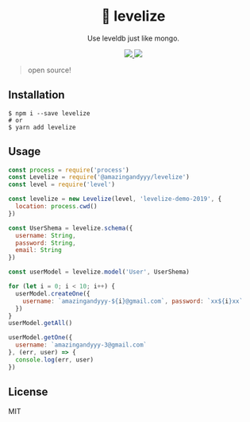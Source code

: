 <h1 align="center">
🎁 levelize
</h1>
<p align="center">
Use leveldb just like mongo.
</p>

<p align="center">
   <a href="https://github.com/amazingandyyy/levelize/blob/master/LICENSE">
      <img src="https://img.shields.io/badge/License-MIT-green.svg" />
   </a>
   <a href="https://circleci.com/gh/amazingandyyy/levelize">
      <img src="https://circleci.com/gh/amazingandyyy/levelize.svg?style=svg" />
   </a>
</p>

> open source!


## Installation

```shell
$ npm i --save levelize
# or
$ yarn add levelize
```

## Usage

```javascript
const process = require('process')
const Levelize = require('@amazingandyyy/levelize')
const level = require('level')

const levelize = new Levelize(level, 'levelize-demo-2019', {
  location: process.cwd()
})

const UserShema = levelize.schema({
  username: String,
  password: String,
  email: String
})

const userModel = levelize.model('User', UserShema)

for (let i = 0; i < 10; i++) {
  userModel.createOne({
    username: `amazingandyyy-${i}@gmail.com`, password: `xx${i}xx`
  })
}
userModel.getAll()

userModel.getOne({
  username: `amazingandyyy-3@gmail.com`
}, (err, user) => {
  console.log(err, user)
})

```

## License

MIT
